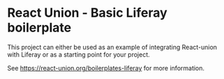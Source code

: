 # React Union - Basic Liferay boilerplate

This project can either be used as an example of integrating React-union with Liferay or as a starting point for your project.

See https://react-union.org/boilerplates-liferay for more information.
